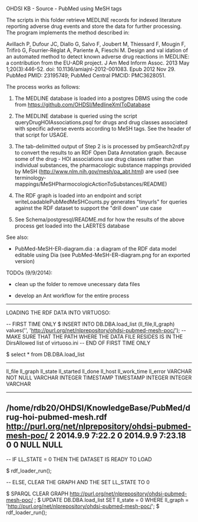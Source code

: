 OHDSI KB - Source - PubMed using MeSH tags


The scripts in this folder retrieve MEDLINE records for indexed
literature reporting adverse drug events and store the data for
further processing. The program implements the method described in:

Avillach P, Dufour JC, Diallo G, Salvo F, Joubert M, Thiessard F, Mougin F, Trifirò G, Fourrier-Réglat A, Pariente A, Fieschi M. Design and val     idation of an automated method to detect known adverse drug reactions in MEDLINE: a contribution from the EU-ADR project. J Am Med Inform Assoc. 2013 May 1;20(3):446-52. doi: 10.1136/amiajnl-2012-001083. Epub 2012 Nov 29. PubMed PMID: 23195749; PubMed Central PMCID: PMC3628051.

The process works as follows:

1) The MEDLINE database is loaded into a postgres DBMS using the code from https://github.com/OHDSI/MedlineXmlToDatabase 

2) The MEDLINE database is queried using the script
   queryDrugHOIAssociations.psql for drugs and drug classes associated
   with specific adverse events according to MeSH tags. See the header
   of that script for USAGE.

3) The tab-delimitted output of Step 2 is is processed by
   pmSearch2rdf.py to convert the results to an RDF Open Data
   Annotation graph. Because some of the drug - HOI associations use
   drug classes rather than individual substances, the pharmacologic
   substance mappings provided by MeSH
   (http://www.nlm.nih.gov/mesh/pa_abt.html) are used (see
   terminology-mappings/MeSHPharmocologicActionToSubstances/README)

4) The RDF graph is loaded into an endpoint and script
   writeLoadablePubMedMeSHCounts.py generates "tinyurls" for queries
   against the RDF dataset to support the "drill down" use case

5) See Schema/postgresql/README.md for how the results of the above
   process get loaded into the LAERTES database

See also:

- PubMed-MeSH-ER-diagram.dia : a diagram of the RDF data model editable using Dia (see PubMed-MeSH-ER-diagram.png for an exported version)

TODOs (9/9/2014):

- clean up the folder to remove unecessary data files 

- develop an Ant workflow for the entire process 


------------------------------------------------------------

LOADING THE RDF DATA INTO VIRTUOSO:

-- FIRST TIME ONLY
$ INSERT INTO DB.DBA.load_list (ll_file,ll_graph) values('<PATH TO drug-hoi-pubmed-mesh.rdf>', 'http://purl.org/net/nlprepository/ohdsi-pubmed-mesh-poc/');
-- MAKE SURE THAT THE PATH WHERE THE DATA FILE RESIDES IS IN THE DirsAllowed list of virtuoso.ini 
-- END OF FIRST TIME ONLY

$ select * from DB.DBA.load_list

------------------------------------------------------------
ll_file                                                                           ll_graph                                                                          ll_state    ll_started           ll_done              ll_host     ll_work_time  ll_error
VARCHAR NOT NULL                                                                  VARCHAR                                                                           INTEGER     TIMESTAMP            TIMESTAMP            INTEGER     INTEGER     VARCHAR
_______________________________________________________________________________

/home/rdb20/OHDSI/KnowledgeBase/PubMed/drug-hoi-pubmed-mesh.rdf                   http://purl.org/net/nlprepository/ohdsi-pubmed-mesh-poc/                          2           2014.9.9 7:22.2 0    2014.9.9 7:23.18 0   0           NULL        NULL
------------------------------------------------------------

-- IF LL_STATE = 0 THEN THE DATASET IS READY TO LOAD

$ rdf_loader_run();

-- ELSE, CLEAR THE GRAPH AND THE SET LL_STATE TO 0

$ SPARQL CLEAR GRAPH http://purl.org/net/nlprepository/ohdsi-pubmed-mesh-poc/ ;
$ UPDATE DB.DBA.load_list SET ll_state = 0 WHERE ll_graph = 'http://purl.org/net/nlprepository/ohdsi-pubmed-mesh-poc/';
$ rdf_loader_run();

